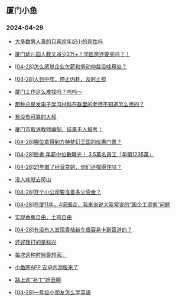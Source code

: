 ## 厦门小鱼 
### 2024-04-29

+ [大多数男人真的只喜欢年纪小的异性吗](http://bbs.xmfish.com/read-htm-tid-18182914.html)

+ [厦门幼儿园人数又减少2万+！学区房还要买吗？！](http://bbs.xmfish.com/read-htm-tid-18183071.html)

+ [[04-28]怎么感觉企业欠薪和劳动仲裁没啥用处？](http://bbs.xmfish.com/read-htm-tid-18182938.html)

+ [[04-28]人到中年，停止内耗，及时止损](http://bbs.xmfish.com/read-htm-tid-18182919.html)

+ [厦门工作这么难找吗？呜呜～](http://bbs.xmfish.com/read-htm-tid-18183133.html)

+ [那种总是发电子学习材料在群里的老师不知道怎么想的？](http://bbs.xmfish.com/read-htm-tid-18182964.html)

+ [有没有可靠的大叔](http://bbs.xmfish.com/read-htm-tid-18182997.html)

+ [厦门市取消教师编制，结果无人报考！](http://bbs.xmfish.com/read-htm-tid-18183119.html)

+ [[04-28]哪位拿得到方特梦幻王国的优惠门票？](http://bbs.xmfish.com/read-htm-tid-18182963.html)

+ [[04-28]臉書 年薪中位數曝光！ 3.5萬名員工「年領1235萬」](http://bbs.xmfish.com/read-htm-tid-18182949.html)

+ [[04-28]21年做了经营贷的，你们还撑得住吗？](http://bbs.xmfish.com/read-htm-tid-18183153.html)

+ [没人疼就去爬山](http://bbs.xmfish.com/read-htm-tid-18183220.html)

+ [[04-28]开个小公司要准备多少资金？](http://bbs.xmfish.com/read-htm-tid-18183230.html)

+ [[04-28]在厦11年，4家国企，我来说说大家常说的“国企工资低”问题](http://bbs.xmfish.com/read-htm-tid-18183166.html)

+ [实现香蕉自由，土鸡自由](http://bbs.xmfish.com/read-htm-tid-18183043.html)

+ [[04-28]有没有人发现青桔新车很容易卡到盲道的？](http://bbs.xmfish.com/read-htm-tid-18183060.html)

+ [还好我打的是科兴](http://bbs.xmfish.com/read-htm-tid-18183309.html)

+ [每次这种时候最想家。](http://bbs.xmfish.com/read-htm-tid-18183224.html)

+ [小鱼网APP 安卓内测版来了](http://bbs.xmfish.com/read-htm-tid-18183185.html)

+ [路上这“补丁”好丑啊](http://bbs.xmfish.com/read-htm-tid-18183211.html)

+ [[04-28]一年级小朋友怎么学英语](http://bbs.xmfish.com/read-htm-tid-18183164.html)

